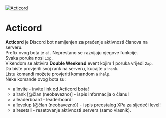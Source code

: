 <a href="https://top.gg/bot/701151973185159168" > <img src="https://top.gg/api/widget/701151973185159168.svg" alt="Acticord" /> </a>

Acticord
======
**Acticord** je Discord bot namijenjen za praćenje aktivnosti članova na serveru.<br>
Prefix ovog bota je `a!`.
Neprestano se razvijaju njegove funkcije.<br>
Svaka poruka nosi `1xp`.<br>
Vikendom se aktivira **Double Weekend** event kojim 1 poruka vrijedi `2xp`.<br>
Da biste provjerili svoj rank na serveru, kucajte `a!rank`.<br>
Listu komandi možete provjeriti komandom `a!help`.<br>
Neke komande ovog bota su:
<ul style="list-style-type:circle;">
  <li>a!invite - invite link od Acticord bota!</li>
  <li>a!rank [@član (neobavezno)] - ispis informacija o članu!</li>
  <li>a!leaderboard - leaderboard!</li>
  <li>a!levelup [@član (neobavezno)] - ispis preostalog XPa za sljedeći level!</li>
  <li>a!resetall - resetovanje aktivnosti servera (samo vlasnik).</li>
</ul>
